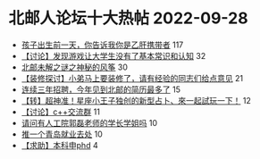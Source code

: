 # 北邮人论坛十大热帖 2022-09-28

- [孩子出生前一天，你告诉我你是乙肝携带者](https://bbs.byr.cn/article/Talking/6365506) 117
- [【讨论】发现游戏让大学生没有了基本常识和认知](https://bbs.byr.cn/article/Innovation/7907) 32
- [北邮未解之谜之神秘的风筝](https://bbs.byr.cn/article/Picture/3330145) 30
- [【装修探讨】小弟马上要装修了，请有经验的同志们给点意见](https://bbs.byr.cn/article/Home/134048) 21
- [连续三年招聘，今年见到北邮的简历最多了](https://bbs.byr.cn/article/Job/2171998) 15
- [【转】超神准！星座小王子独创的新型占卜、來一起試玩一下！](https://bbs.byr.cn/article/Constellations/326533) 12
- [【讨论】c++交流群](https://bbs.byr.cn/article/CPP/101771) 11
- [请问有人工院郭磊老师的学长学姐吗](https://bbs.byr.cn/article/AimGraduate/1220018) 10
- [推一个青岛就业去处](https://bbs.byr.cn/article/Shandong/422716) 10
- [【求助】本科申phd](https://bbs.byr.cn/article/GoAbroad/389191) 4


